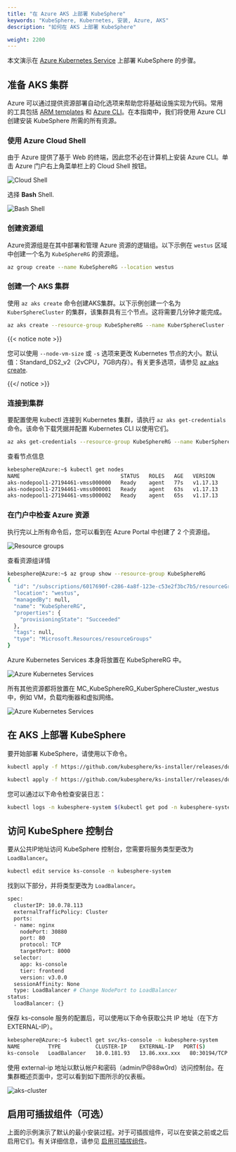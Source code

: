 ```yaml
---
title: "在 Azure AKS 上部署 KubeSphere"
keywords: "KubeSphere, Kubernetes, 安装, Azure, AKS"
description: "如何在 AKS 上部署 KubeSphere"

weight: 2200
---
```


本文演示在 [Azure Kubernetes Service](https://docs.microsoft.com/en-us/azure/aks/) 上部署 KubeSphere 的步骤。

## 准备 AKS 集群

Azure 可以通过提供资源部署自动化选项来帮助您将基础设施实现为代码。常用的工具包括 [ARM templates](https://docs.microsoft.com/en-us/azure/azure-resource-manager/templates/overview) 和 [Azure CLI](https://docs.microsoft.com/en-us/cli/azure/what-is-azure-cli?view=azure-cli-latest)。在本指南中，我们将使用 Azure CLI 创建安装 KubeSphere 所需的所有资源。


### 使用 Azure Cloud Shell

由于 Azure 提供了基于 Web 的终端，因此您不必在计算机上安装 Azure CLI。单击 Azure 门户右上角菜单栏上的 Cloud Shell 按钮。

![Cloud Shell](/images/docs/zh-cn/installing-on-kubernetes/hosted-kubernetes/install-kubesphere-on-aks/aks-launch-icon.png)

选择 **Bash** Shell.

![Bash Shell](/images/docs/zh-cn/installing-on-kubernetes/hosted-kubernetes/install-kubesphere-on-aks/aks-choices-bash.png)
### 创建资源组

Azure资源组是在其中部署和管理 Azure 资源的逻辑组。以下示例在 `westus` 区域中创建一个名为 `KubeSphereRG` 的资源组。

```bash
az group create --name KubeSphereRG --location westus
```

### 创建一个 AKS 集群
使用 `az aks create` 命令创建AKS集群。以下示例创建一个名为 `KuberSphereCluster` 的集群，该集群具有三个节点。这将需要几分钟才能完成。

```bash
az aks create --resource-group KubeSphereRG --name KuberSphereCluster --node-count 3 --enable-addons monitoring --generate-ssh-keys
```
{{< notice note >}}

您可以使用 `--node-vm-size` 或 `-s` 选项来更改 Kubernetes 节点的大小。默认值：Standard_DS2_v2（2vCPU，7GB内存）。有关更多选项，请参见 [az aks create](https://docs.microsoft.com/en-us/cli/azure/aks?view=azure-cli-latest#az-aks-create).

{{</ notice >}} 

### 连接到集群

要配置使用 kubectl 连接到 Kubernetes 集群，请执行 `az aks get-credentials` 命令。该命令下载凭据并配置 Kubernetes CLI 以使用它们。


```bash
az aks get-credentials --resource-group KubeSphereRG --name KuberSphereCluster
```

查看节点信息
```bash
kebesphere@Azure:~$ kubectl get nodes
NAME                                STATUS   ROLES   AGE   VERSION
aks-nodepool1-27194461-vmss000000   Ready    agent   77s   v1.17.13
aks-nodepool1-27194461-vmss000001   Ready    agent   63s   v1.17.13
aks-nodepool1-27194461-vmss000002   Ready    agent   65s   v1.17.13
```
### 在门户中检查 Azure 资源
执行完以上所有命令后，您可以看到在 Azure Portal 中创建了 2 个资源组。

![Resource groups](/images/docs/zh-cn/installing-on-kubernetes/hosted-kubernetes/install-kubesphere-on-aks/aks-create-command.png)

查看资源组详情
```bash
kebesphere@Azure:~$ az group show --resource-group KubeSphereRG
{
  "id": "/subscriptions/6017690f-c286-4a8f-123e-c53e2f3bc7b5/resourceGroups/KubeSphereRG",
  "location": "westus",
  "managedBy": null,
  "name": "KubeSphereRG",
  "properties": {
    "provisioningState": "Succeeded"
  },
  "tags": null,
  "type": "Microsoft.Resources/resourceGroups"
}
```

Azure Kubernetes Services 本身将放置在 KubeSphereRG 中。

![Azure Kubernetes Services](/images/docs/zh-cn/installing-on-kubernetes/hosted-kubernetes/install-kubesphere-on-aks/aks-dashboard.png)

所有其他资源都将放置在 MC_KubeSphereRG_KuberSphereCluster_westus 中，例如 VM，负载均衡器和虚拟网络。

![Azure Kubernetes Services](/images/docs/zh-cn/installing-on-kubernetes/hosted-kubernetes/install-kubesphere-on-aks/aks-all-resources.png)

## 在 AKS 上部署 KubeSphere

要开始部署 KubeSphere，请使用以下命令。

```bash
kubectl apply -f https://github.com/kubesphere/ks-installer/releases/download/v3.0.0/kubesphere-installer.yaml
```
```bash
kubectl apply -f https://github.com/kubesphere/ks-installer/releases/download/v3.0.0/cluster-configuration.yaml
```
您可以通过以下命令检查安装日志：

```bash
kubectl logs -n kubesphere-system $(kubectl get pod -n kubesphere-system -l app=ks-install -o jsonpath='{.items[0].metadata.name}') -f
```

## 访问 KubeSphere 控制台

要从公共IP地址访问 KubeSphere 控制台，您需要将服务类型更改为 `LoadBalancer`。

```bash
kubectl edit service ks-console -n kubesphere-system
```

找到以下部分，并将类型更改为 `LoadBalancer`。

```bash
spec:
  clusterIP: 10.0.78.113
  externalTrafficPolicy: Cluster
  ports:
  - name: nginx
    nodePort: 30880
    port: 80
    protocol: TCP
    targetPort: 8000
  selector:
    app: ks-console
    tier: frontend
    version: v3.0.0
  sessionAffinity: None
  type: LoadBalancer # Change NodePort to LoadBalancer
status:
  loadBalancer: {}
```

保存 ks-console 服务的配置后，可以使用以下命令获取公共 IP 地址（在下方EXTERNAL-IP）。

```bash
kebesphere@Azure:~$ kubectl get svc/ks-console -n kubesphere-system
NAME         TYPE           CLUSTER-IP    EXTERNAL-IP   PORT(S)        AGE
ks-console   LoadBalancer   10.0.181.93   13.86.xxx.xxx   80:30194/TCP   13m       6379/TCP       10m
```

使用 external-ip 地址以默认帐户和密码（admin/P@88w0rd）访问控制台。在集群概述页面中，您可以看到如下图所示的仪表板。

![aks-cluster](/images/docs/zh-cn/installing-on-kubernetes/hosted-kubernetes/install-kubesphere-on-aks/aks-cluster.png)

## 启用可插拔组件（可选）

上面的示例演示了默认的最小安装过程。对于可插拔组件，可以在安装之前或之后启用它们。有关详细信息，请参见 [启用可插拔组件](../../../pluggable-components/)。
